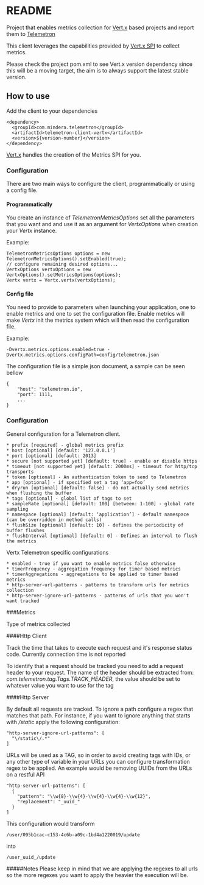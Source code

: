 # README

Project that enables metrics collection for [Vert.x](http://vertx.io/) based projects and report them to [Telemetron](http://telemetron.io/)

This client leverages the capabilities provided by [Vert.x SPI](http://vertx.io/docs/apidocs/io/vertx/core/spi/metrics/VertxMetrics.html) to collect metrics.

Please check the project pom.xml to see Vert.x version dependency since this will be a moving target, the aim is to always support the latest stable version.

## How to use

Add the client to your dependencies

    <dependency>
      <groupId>com.mindera.telemetron</groupId>
      <artifactId>telemetron-client-vertx</artifactId>
      <version>${version-number}</version>
    </dependency>

[Vert.x](http://vertx.io/) handles the creation of the Metrics SPI for you.

### Configuration

There are two main ways to configure the client, programmatically or using a config file.

#### Programmatically

You create an instance of *TelemetronMetricsOptions* set all the parameters that you want and and use it as an argument for *VertxOptions* when creation your *Vertx* instance.

Example:

    TelemetronMetricsOptions options = new TelemetronMetricsOptions().setEnabled(true);
    // configure remaining desired options...
    VertxOptions vertxOptions = new VertxOptions().setMetricsOptions(options);
    Vertx vertx = Vertx.vertx(vertxOptions);

#### Config file

You need to provide to parameters when launching your application, one to enable metrics and one to set the configuration file. Enable metrics will make *Vertx* init the metrics system which will then read the configuration file.

Example:

    -Dvertx.metrics.options.enabled=true -Dvertx.metrics.options.configPath=config/telemetron.json

The configuration file is a simple json document, a sample can be seen bellow

    {
        "host": "telemetron.io",
        "port": 1111,
        ...
    }

### Configuration

General configuration for a Telemetron client.

    * prefix [required] - global metrics prefix
    * host [optional] [default: '127.0.0.1']
    * port [optional] [default: 2013]
    * secure [not supported yet] [default: true] - enable or disable https
    * timeout [not supported yet] [default: 2000ms] - timeout for http/tcp transports
    * token [optional] - An authentication token to send to Telemetron
    * app [optional] - if specified set a tag ‘app=foo’
    * dryrun [optional] [default: false] - do not actually send metrics when flushing the buffer
    * tags [optional] - global list of tags to set
    * sampleRate [optional] [default: 100] [between: 1-100] - global rate sampling
    * namespace [optional] [default: ‘application’] - default namespace (can be overridden in method calls)
    * flushSize [optional] [default: 10] - defines the periodicity of buffer flushes
    * flushInterval [optional] [default: 0] - Defines an interval to flush the metrics

Vertx Telemetron specific configurations

    * enabled - true if you want to enable metrics false otherwise
    * timerFrequency - aggregation frequency for timer based metrics
    * timerAggregations - aggregations to be applied to timer based metrics
    * http-server-url-patterns - patterns to transform urls for metrics collection
    * http-server-ignore-url-patterns - patterns of urls that you won't want tracked


###Metrics

Type of metrics collected

####Http Client

Track the time that takes to execute each request and it's response status code. Currently connection time is not reported

To identify that a request should be tracked you need to add a request header to your request. The name of the header should be extracted from: *com.telemetron.tag.Tags.TRACK_HEADER*, the value should be set to whatever value you want to use for the tag

####Http Server

By default all requests are tracked. To ignore a path configure a regex that matches that path. For instance, if you want to ignore anything that starts with */static* apply the following configuration:

    "http-server-ignore-url-patterns": [
      "\/static\/.*"
    ]

URLs will be used as a TAG, so in order to avoid creating tags with IDs, or any other type of variable in your URLs you can configure transformation regex to be applied. An example would be removing UUIDs from the URLs on a restful API

    "http-server-url-patterns": [
      {
        "pattern": "\\w{8}-\\w{4}-\\w{4}-\\w{4}-\\w{12}",
        "replacement": "_uuid_"
      }
    ]

This configuration would transform

    /user/095b1cac-c153-4c6b-a09c-1bd4a1220019/update

into

    /user_uuid_/update

#####Notes
Please keep in mind that we are applying the regexes to all urls so the more regexes you want to apply the heavier the execution will be.